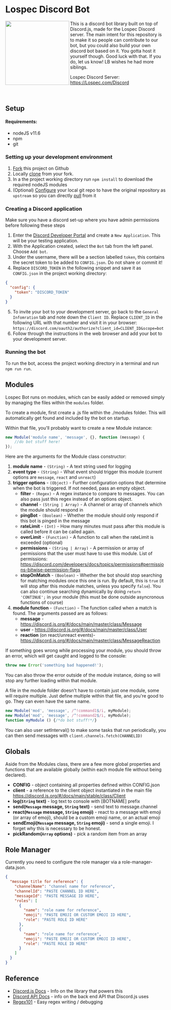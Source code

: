 # Lospec Discord Bot

<img align="left" width="200" height="200" src="https://i.imgur.com/i2DPIwL.png">

This is a discord bot library built on top of Discord.js, made for the Lospec Discord server. The main intent for this repository is to make it so people can contribute to our bot, but you could also build your own discord bot based on it. You gotta host it yourself though. Good luck with that. If you do, let us know! LB wishes he had more siblings.

Lospec Discord Server: https://Lospec.com/Discord

<br clear="both"/>

## Setup

#### Requirements:
* nodeJS v11.6
* npm
* git

### Setting up your development environment

1. [Fork](https://guides.github.com/activities/forking/#fork) this project on Github
2. Locally [clone](https://guides.github.com/activities/forking/#clone) from your fork.
3. In a the project working directory run `npm install` to download the required nodeJS modules
4. (Optional) [Configure](https://github.com/git-guides/git-remote#git-remote) your local git repo to have the original repository as `upstream` so you can directly [pull](https://github.com/git-guides/git-pull) from it


### Creating a Discord application

Make sure you have a discord set-up where you have admin permissions before following these steps
1. Enter the [Discord Developer Portal](https://discord.com/developers/applications) and create a `New Application`. This will be your testing application.
2. With the Application created, select the `Bot` tab from the left panel. Choose `Add bot`.
3. Under the username, there will be a section labelled `token`, this contains the secret token to be added to `CONFIG.json`. Do not share or commit it!
4. Replace `DISCORD_TOKEN` in the following snippet and save it as `CONFIG.json` in the project working directory:   
```json
{
  "config": {
    "token": "DISCORD_TOKEN"
  }
}
```
5. To invite your bot to your development server, go back to the `General Infomration` tab and note down the `Client ID`. Replace `CLIENT_ID` in the following URL with that number and visit it in your browser:   
`https://discord.com/oauth2/authorize?client_id=CLIENT_ID&scope=bot`
6. Follow through the instructions in the web browser and add your bot to your development server.

### Running the bot
To run the bot, access the project working directory in a terminal and run `npm run run`. 

## Modules

Lospec Bot runs on modules, which can be easily added or removed simply by managing the files within the `modules` folder.

To create a module, first create a .js file within the ./modules folder. This will automatically get found and included by the bot on startup.

Within that file, you'll probably want to create a new Module instance:

```js
new Module('module name', 'message', {}, function (message) {
    //do bot stuff here!
});
```
Here are the arguments for the Module class constructor:

1. **module name** - `(String)` - A text string used for logging
2. **event type** - `(String)` - What event should trigger this module (current options are `message`, `react` and `unreact`)
3. **trigger options** - `(Object)` - Further configuration options that determine when the bot is triggered. If not needed, pass an empty object.
    + **filter** - `(Regex)` - A regex instance to compare to messages. You can also pass just this regex instead of an options object.
    + **channel** - `(String | Array)` - A channel or array of channels which the module should respond in
    + **pingBot** - `(Boolean)` - Whether the module should only respond if this bot is pinged in the message
    + **rateLimit** - `(Int)` - How many minutes must pass after this module is called before it can be called again.
    +  **overLimit** - `(Function)` - A function to call when the rateLimit is exceeded (optional)
    +  **permissions** - `(String | Array)` - A permission or array of permissions that the user must have to use this module. List of permissions: https://discord.com/developers/docs/topics/permissions#permissions-bitwise-permission-flags
    +  **stopOnMatch** - `(Boolean)` - Whether the bot should stop searching for matching modules once this one is run. By default, this is `true` (it will stop after this module matches, unless you specify `false`). You can also continue searching dynamically by doing `return 'CONTINUE';` in your module (this must be done outside asyncronous functions of course)
4. **module function** - `(Function)` - The function called when a match is found. The arguments passed are as follows:
    + **message** - https://discord.js.org/#/docs/main/master/class/Message
	+ **user** - https://discord.js.org/#/docs/main/master/class/User
    + **reaction** (on react/unreact events)- https://discord.js.org/#/docs/main/master/class/MessageReaction

If something goes wrong while processing your module, you should throw an error, which will get caught and logged to the console:

```js
throw new Error('something bad happened!');
```

You can also throw the error outside of the module instance, doing so will stop any further loading within that module.

A file in the module folder doesn't have to contain just one module, some will require multiple. Just define multiple within that file, and you're good to go. They can even have the same name.

```js
new Module('mod', 'message', /^!command1$/i, myModule);
new Module('mod', 'message', /^!command2$/i, myModule);
function myModule () {/*do bot stuff!*/}
```

You can also user setInterval() to make some tasks that run periodically, you can then send messages with `client.channels.fetch(CHANNELID)`

## Globals

Aside from the Modules class, there are a few more global properties and functions that are available globally (within each module file without being declared).

- **CONFIG** - object containing all properties defined within CONFIG.json
- **client** - a reference to the client object instantiated in the main file https://discord.js.org/#/docs/main/stable/class/Client
- **log(`String` text)** - log text to console with [BOTNAME] prefix
- **send(`Message` message, `String` text)** - send text to message.channel
- **react(`Message` message, `String` emoji)** - react to a message with emoji (or array of emoji), should be a custom emoji name, or an actual emoji
- **sendEmoji(`Message` message, `String` emoji)** - send a single emoji. I forget why this is necessary to be honest.
- **pickRandom(`Array` options)** - pick a random item from an array

## Role Manager

Currently you need to configure the role manager via a role-manager-data.json.

```json
{
  "message title for reference": {
    "channelName": "channel name for reference",
    "channelId": "PASTE CHANNEL ID HERE",
    "messageId": "PASTE MESSAGE ID HERE",
    "roles": [
      {
        "name": "role name for reference",
        "emoji": "PASTE EMOJI OR CUSTOM EMOJI ID HERE",
        "role": "PASTE ROLE ID HERE"
      },
      {
        "name": "role name for reference",
        "emoji": "PASTE EMOJI OR CUSTOM EMOJI ID HERE",
        "role": "PASTE ROLE ID HERE"
      }
    ]
  }
}
```

## Reference

- [Discord.js Docs](https://discord.js.org/#/docs/) - Info on the library that powers this
- [Discord API Docs](https://discord.com/developers/docs/) - info on the back end API that Discord.js uses
- [Regex101](https://regex101.com/) - Easy regex writing / debugging
